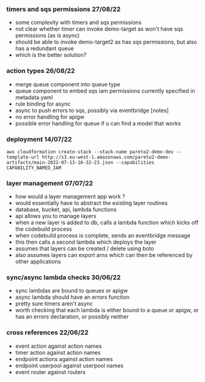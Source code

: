 ### timers and sqs permissions 27/08/22

- some complexity with timers and sqs permissions
- not clear whether timer can invoke demo-target as won't have sqs permissions (as is async)
- should be able to invoke demo-target2 as has sqs permissions, but also has a redundant queue
- which is the better solution?

### action types 26/08/22

- merge queue component into queue type
- queue component to embed sqs iam permissions currently specified in metadata.yaml
- rule binding for async
- async to push errors to sqs, possibly via eventbridge [notes]
- no error handling for apigw
- possible error handling for queue if u can find a model that works
  
### deployment 14/07/22

```
aws cloudformation create-stack --stack-name pareto2-demo-dev --template-url http://s3.eu-west-1.amazonaws.com/pareto2-demo-artifacts/main-2022-07-13-16-32-23.json --capabilities CAPABILITY_NAMED_IAM
```

### layer management 07/07/22

- how would a layer management app work ?
- would essentially have to abstract the existing layer routines
- database, bucket, api, lambda functions
- api allows you to manage layers
- when a new layer is added to db, calls a lambda function which kicks off the codebuild process 
- when codebuild process is complete, sends an eventbridge message
- this then calls a second lambda which deploys the layer
- assumes that layers can be created / delete using boto
- also assumes layers can export arns which can then be referenced by other applications

### sync/async lambda checks 30/06/22

- sync lambdas are bound to queues or apigw
- async lambda should have an errors function
- pretty sure timers aren't async
- worth checking that each lambda is either bound to a queue or apigw, or has an errors declaration, or possibly neither

### cross references 22/06/22

- event action against action names
- timer action against action names
- endpoint actions against action names
- endpoint userpool against userpool names
- event router against routers
